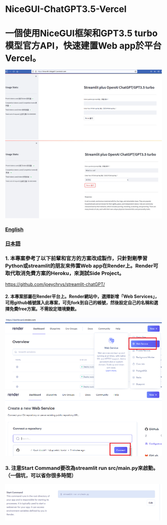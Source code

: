 # NiceGUI-ChatGPT3.5-Vercel
# 一個使用NiceGUI框架和GPT3.5 turbo模型官方API，快速建置Web app於平台Vercel。

<div align="center">
  <img src="demo/web_streamlit0.png" width="600"/>
</div>

<div align="center">
  <img src="demo/web_streamlit.png" width="600"/>
</div>

### [English](https://github.com/pyfbsdk59/Streamlit-ChatGPT3.5-Render/blob/main/README_en.md)
### [日本語](https://github.com/pyfbsdk59/Streamlit-ChatGPT3.5-Render/blob/main/README_jp.md)


### 1. 本專案參考了以下前輩和官方的方案改成製作，只針對剛學習Python或streamlit的朋友來佈置Web app在Render上。Render可取代取消免費方案的Heroku，來測試Side Project。

https://github.com/joeychrys/streamlit-chatGPT/


#### 2. 本專案部屬在Render平台上。Render網站中，選擇新增「Web Services」，可用github帳號匯入此專案，可先fork到自己的帳號，然後設定自己的名稱和選擇免費free方案。不需設定環境變數。


<div align="center">
  <img src="demo/render1.png" width="600"/>
</div>

<div align="center">
  <img src="demo/render2.png" width="700"/>
</div>


### 3. 注意Start Command要改為streamlit run src/main.py來啟動。（一個坑，可以省你很多時間）

<div align="center">
  <img src="demo/render_streamlit.png" width="600"/>
</div>


